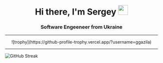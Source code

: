 <h1 align="center">Hi there, I'm Sergey 
<img src="https://github.com/blackcater/blackcater/raw/main/images/Hi.gif" height="32"/></h1>
<h3 align="center">Software Engeeneer from Ukraine</h3>
<hr/>

<div align="center">
![trophy](https://github-profile-trophy.vercel.app/?username=ggazila)
</div>

<hr/>

![GitHub Streak](https://github-readme-streak-stats.herokuapp.com/?user=ggazila)
